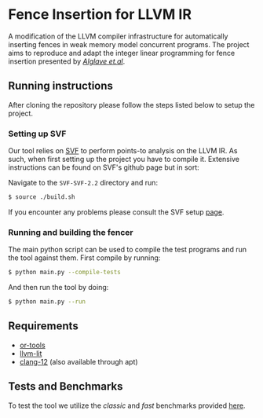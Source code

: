 # Fence Insertion for LLVM IR

A modification of the LLVM compiler infrastructure for automatically inserting fences in weak memory model concurrent programs.
The project aims to reproduce and adapt the integer linear programming for fence insertion presented by *[Alglave et.al](https://arxiv.org/abs/1312.1411)*. 

## Running instructions
After cloning the repository please follow the steps listed below to setup the project.

### Setting up SVF
Our tool relies on [SVF](https://github.com/SVF-tools/SVF) to perform points-to analysis on the LLVM IR. As such, when 
first setting up the project you have to compile it. Extensive instructions can be found on SVF's github page but in sort: 

Navigate to the `SVF-SVF-2.2` directory and run: 
```bash
$ source ./build.sh
```

If you encounter any problems please consult the SVF setup [page](https://github.com/svf-tools/SVF/wiki/Setup-Guide#getting-started).

### Running and building the fencer
The main python script can be used to compile the test programs and run the tool against them. First compile by running:
```bash
$ python main.py --compile-tests
```
And then run the tool by doing:
```bash
$ python main.py --run
```




## Requirements 
- [or-tools](https://github.com/google/or-tools/blob/stable/ortools/linear_solver/samples/linear_programming_example.py)
- [llvm-lit](https://llvmlite.readthedocs.io/en/latest/index.html)
- [clang-12](https://releases.llvm.org/download.html) (also available through apt)

## Tests and Benchmarks 
To test the tool we utilize the *classic* and *fast* benchmarks provided [here](http://www.cprover.org/wmm/musketeer/).
